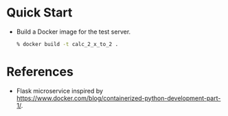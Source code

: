 Quick Start
===========

* Build a Docker image for the test server.
    ```zsh
    % docker build -t calc_2_x_to_2 .
    ```

References
==========

* Flask microservice inspired by https://www.docker.com/blog/containerized-python-development-part-1/.
